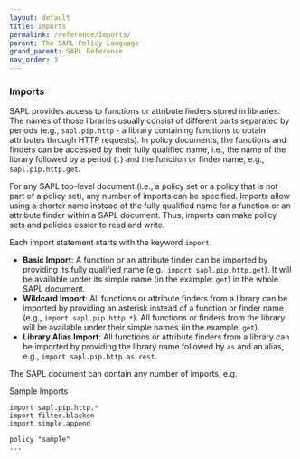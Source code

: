 ```yaml
---
layout: default
title: Imports
permalink: /reference/Imports/
parent: The SAPL Policy Language
grand_parent: SAPL Reference
nav_order: 3
---
```


### Imports

SAPL provides access to functions or attribute finders stored in libraries. The names of those libraries usually consist of different parts separated by periods (e.g., `sapl.pip.http` - a library containing functions to obtain attributes through HTTP requests). In policy documents, the functions and finders can be accessed by their fully qualified name, i.e., the name of the library followed by a period (`.`) and the function or finder name, e.g., `sapl.pip.http.get`.

For any SAPL top-level document (i.e., a policy set or a policy that is not part of a policy set), any number of imports can be specified. Imports allow using a shorter name instead of the fully qualified name for a function or an attribute finder within a SAPL document. Thus, imports can make policy sets and policies easier to read and write.

Each import statement starts with the keyword `import`.

- **Basic Import**: A function or an attribute finder can be imported by providing its fully qualified name (e.g., `import sapl.pip.http.get`). It will be available under its simple name (in the example: `get`) in the whole SAPL document.
- **Wildcard Import**: All functions or attribute finders from a library can be imported by providing an asterisk instead of a function or finder name (e.g., `import sapl.pip.http.*`). All functions or finders from the library will be available under their simple names (in the example: `get`).
- **Library Alias Import**: All functions or attribute finders from a library can be imported by providing the library name followed by `as` and an alias, e.g., `import sapl.pip.http as rest`.

The SAPL document can contain any number of imports, e.g.

Sample Imports

```
import sapl.pip.http.*
import filter.blacken
import simple.append

policy "sample"
...
```